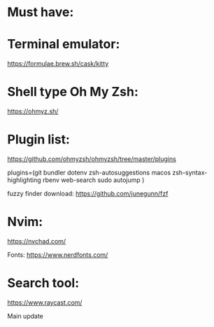 # Must have:
# Terminal emulator:
https://formulae.brew.sh/cask/kitty

# Shell type Oh My Zsh:
https://ohmyz.sh/

# Plugin list:

https://github.com/ohmyzsh/ohmyzsh/tree/master/plugins

plugins=(git
bundler
dotenv
zsh-autosuggestions
macos
zsh-syntax-highlighting
rbenv
web-search
sudo
autojump
)

fuzzy finder download:
https://github.com/junegunn/fzf

# Nvim: 

https://nvchad.com/

Fonts: 
https://www.nerdfonts.com/

# Search tool:
https://www.raycast.com/

Main update
